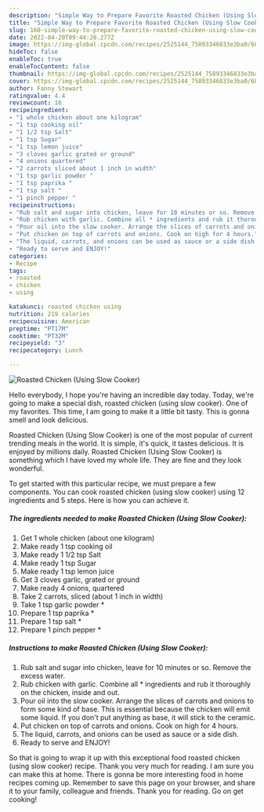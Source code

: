 ```yaml
---
description: "Simple Way to Prepare Favorite Roasted Chicken (Using Slow Cooker)"
title: "Simple Way to Prepare Favorite Roasted Chicken (Using Slow Cooker)"
slug: 160-simple-way-to-prepare-favorite-roasted-chicken-using-slow-cooker
date: 2022-04-20T09:44:28.277Z
image: https://img-global.cpcdn.com/recipes/2525144_75893346833e3ba0/680x482cq70/roasted-chicken-using-slow-cooker-recipe-main-photo.jpg
hideToc: false
enableToc: true
enableTocContent: false
thumbnail: https://img-global.cpcdn.com/recipes/2525144_75893346833e3ba0/680x482cq70/roasted-chicken-using-slow-cooker-recipe-main-photo.jpg
cover: https://img-global.cpcdn.com/recipes/2525144_75893346833e3ba0/680x482cq70/roasted-chicken-using-slow-cooker-recipe-main-photo.jpg
author: Fanny Stewart
ratingvalue: 4.4
reviewcount: 16
recipeingredient:
- "1 whole chicken about one kilogram"
- "1 tsp cooking oil"
- "1 1/2 tsp Salt"
- "1 tsp Sugar"
- "1 tsp lemon juice"
- "3 cloves garlic grated or ground"
- "4 onions quartered"
- "2 carrots sliced about 1 inch in width"
- "1 tsp garlic powder "
- "1 tsp paprika "
- "1 tsp salt "
- "1 pinch pepper "
recipeinstructions:
- "Rub salt and sugar into chicken, leave for 10 minutes or so. Remove the excess water."
- "Rub chicken with garlic. Combine all * ingredients and rub it thoroughly on the chicken, inside and out."
- "Pour oil into the slow cooker. Arrange the slices of carrots and onions to form some kind of base. This is essential because the chicken will emit some liquid. If you don&#39;t put anything as base, it will stick to the ceramic."
- "Put chicken on top of carrots and onions. Cook on high for 4 hours."
- "The liquid, carrots, and onions can be used as sauce or a side dish."
- "Ready to serve and ENJOY!"
categories:
- Recipe
tags:
- roasted
- chicken
- using

katakunci: roasted chicken using 
nutrition: 219 calories
recipecuisine: American
preptime: "PT17M"
cooktime: "PT32M"
recipeyield: "3"
recipecategory: Lunch

---
```



![Roasted Chicken (Using Slow Cooker)](https://img-global.cpcdn.com/recipes/2525144_75893346833e3ba0/680x482cq70/roasted-chicken-using-slow-cooker-recipe-main-photo.jpg)

Hello everybody, I hope you're having an incredible day today. Today, we're going to make a special dish, roasted chicken (using slow cooker). One of my favorites. This time, I am going to make it a little bit tasty. This is gonna smell and look delicious.



Roasted Chicken (Using Slow Cooker) is one of the most popular of current trending meals in the world. It is simple, it's quick, it tastes delicious. It is enjoyed by millions daily. Roasted Chicken (Using Slow Cooker) is something which I have loved my whole life. They are fine and they look wonderful.


To get started with this particular recipe, we must prepare a few components. You can cook roasted chicken (using slow cooker) using 12 ingredients and 5 steps. Here is how you can achieve it.

<!--inarticleads1-->

##### The ingredients needed to make Roasted Chicken (Using Slow Cooker):

1. Get 1 whole chicken (about one kilogram)
1. Make ready 1 tsp cooking oil
1. Make ready 1 1/2 tsp Salt
1. Make ready 1 tsp Sugar
1. Make ready 1 tsp lemon juice
1. Get 3 cloves garlic, grated or ground
1. Make ready 4 onions, quartered
1. Take 2 carrots, sliced (about 1 inch in width)
1. Take 1 tsp garlic powder *
1. Prepare 1 tsp paprika *
1. Prepare 1 tsp salt *
1. Prepare 1 pinch pepper *




<!--inarticleads2-->

##### Instructions to make Roasted Chicken (Using Slow Cooker):

1. Rub salt and sugar into chicken, leave for 10 minutes or so. Remove the excess water.
1. Rub chicken with garlic. Combine all * ingredients and rub it thoroughly on the chicken, inside and out.
1. Pour oil into the slow cooker. Arrange the slices of carrots and onions to form some kind of base. This is essential because the chicken will emit some liquid. If you don&#39;t put anything as base, it will stick to the ceramic.
1. Put chicken on top of carrots and onions. Cook on high for 4 hours.
1. The liquid, carrots, and onions can be used as sauce or a side dish.
1. Ready to serve and ENJOY!



So that is going to wrap it up with this exceptional food roasted chicken (using slow cooker) recipe. Thank you very much for reading. I am sure you can make this at home. There is gonna be more interesting food in home recipes coming up. Remember to save this page on your browser, and share it to your family, colleague and friends. Thank you for reading. Go on get cooking!
